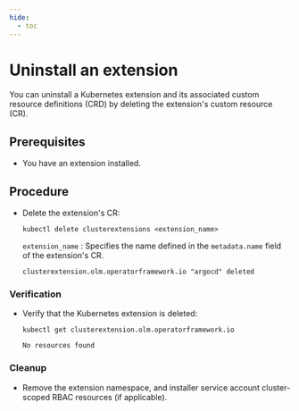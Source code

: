 ```yaml
---
hide:
  - toc
---
```


# Uninstall an extension

You can uninstall a Kubernetes extension and its associated custom resource definitions (CRD) by deleting the extension's custom resource (CR).

## Prerequisites

* You have an extension installed.

## Procedure

* Delete the extension's CR:

    ``` terminal
    kubectl delete clusterextensions <extension_name>
    ```

    `extension_name`
    : Specifies the name defined in the `metadata.name` field of the extension's CR.

    ``` text title="Example output"
    clusterextension.olm.operatorframework.io "argocd" deleted
    ```

### Verification

* Verify that the Kubernetes extension is deleted:

    ``` terminal
    kubectl get clusterextension.olm.operatorframework.io
    ```

    ``` text title="Example output"
    No resources found
    ```

### Cleanup

* Remove the extension namespace, and installer service account cluster-scoped RBAC resources (if applicable).

